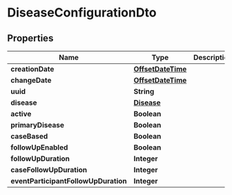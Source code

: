 # DiseaseConfigurationDto

## Properties
Name | Type | Description | Notes
------------ | ------------- | ------------- | -------------
**creationDate** | [**OffsetDateTime**](OffsetDateTime.md) |  |  [optional]
**changeDate** | [**OffsetDateTime**](OffsetDateTime.md) |  |  [optional]
**uuid** | **String** |  |  [optional]
**disease** | [**Disease**](Disease.md) |  |  [optional]
**active** | **Boolean** |  |  [optional]
**primaryDisease** | **Boolean** |  |  [optional]
**caseBased** | **Boolean** |  |  [optional]
**followUpEnabled** | **Boolean** |  |  [optional]
**followUpDuration** | **Integer** |  |  [optional]
**caseFollowUpDuration** | **Integer** |  |  [optional]
**eventParticipantFollowUpDuration** | **Integer** |  |  [optional]
